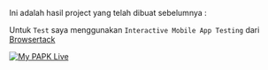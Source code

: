 Ini adalah hasil project yang telah dibuat sebelumnya :

Untuk `Test` saya menggunakan
`Interactive Mobile App Testing` dari [Browsertack](https://browserstack.com/app-live) 


[![My PAPK Live](https://res.cloudinary.com/marcomontalbano/image/upload/v1636081807/video_to_markdown/images/youtube--0yuqeJ3uDPI-c05b58ac6eb4c4700831b2b3070cd403.jpg)](https://www.youtube.com/watch?v=0yuqeJ3uDPI "My PAPK Live")